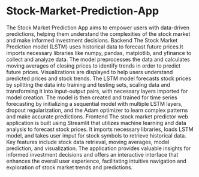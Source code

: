 # Stock-Market-Prediction-App
The Stock Market Prediction App aims to empower users with data-driven predictions, helping them understand the 
complexities of the stock market and make informed investment decisions.
Backend
The Stock Market Prediction model (LSTM) uses historical data to forecast future prices.It imports necessary 
libraries like numpy, pandas, matplotlib, and yfinance to collect and analyze data. The model preprocesses the 
data and calculates moving averages of closing prices to identify trends in order to predict future prices. 
Visualizations are displayed to help users understand predicted prices and stock trends. 
The LSTM model forecasts stock prices by splitting the data into training and testing sets, scaling data and
transforming it into input-output pairs, with necessary layers imported for model creation. The model is then 
created and trained for time series forecasting by initializing a sequential model with multiple LSTM layers,
dropout regularization, and the Adam optimizer to learn complex patterns and make accurate predictions.
Frontend
The stock market predictor web application is built using Streamlit that utilizes machine learning and data 
analysis to forecast stock prices. It imports necessary libraries, loads LSTM model, and takes user imput for 
stock symbols to retrieve historical data. Key features include stock data retrieval, moving averages, model
prediction, and visualization. The application provides valuable insights for informed investment decisions
and offers an interactive interface that enhances the overall user experience, facilitating intuitive navigation
and exploration of stock market trends and predictions.

